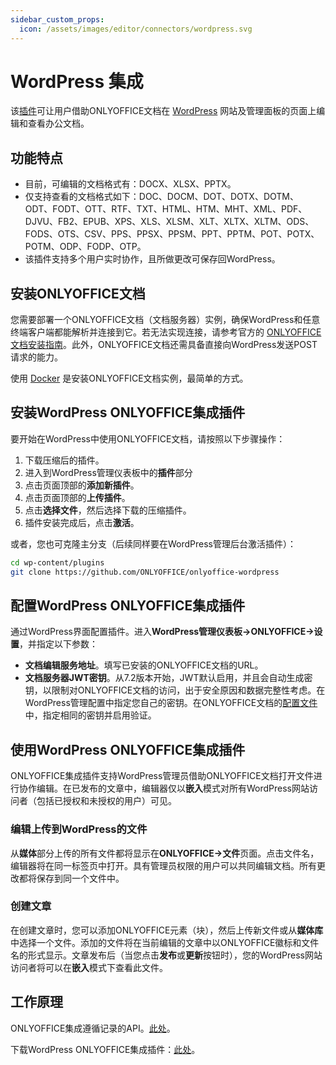 ```yaml
---
sidebar_custom_props:
  icon: /assets/images/editor/connectors/wordpress.svg
---
```


# WordPress 集成

该[插件](https://github.com/ONLYOFFICE/onlyoffice-wordpress)可让用户借助ONLYOFFICE文档在 [WordPress](https://wordpress.org/) 网站及管理面板的页面上编辑和查看办公文档。

## 功能特点

- 目前，可编辑的文档格式有：DOCX、XLSX、PPTX。
- 仅支持查看的文档格式如下：DOC、DOCM、DOT、DOTX、DOTM、ODT、FODT、OTT、RTF、TXT、HTML、HTM、MHT、XML、PDF、DJVU、FB2、EPUB、XPS、XLS、XLSM、XLT、XLTX、XLTM、ODS、FODS、OTS、CSV、PPS、PPSX、PPSM、PPT、PPTM、POT、POTX、POTM、ODP、FODP、OTP。
- 该插件支持多个用户实时协作，且所做更改可保存回WordPress。

## 安装ONLYOFFICE文档

您需要部署一个ONLYOFFICE文档（文档服务器）实例，确保WordPress和任意终端客户端都能解析并连接到它。若无法实现连接，请参考官方的 [ONLYOFFICE文档安装指南](https://helpcenter.onlyoffice.com/server/linux/document/linux-installation.aspx)。此外，ONLYOFFICE文档还需具备直接向WordPress发送POST请求的能力。

使用 [Docker](https://github.com/onlyoffice/Docker-DocumentServer) 是安装ONLYOFFICE文档实例，最简单的方式。

## 安装WordPress ONLYOFFICE集成插件

要开始在WordPress中使用ONLYOFFICE文档，请按照以下步骤操作：

1. 下载压缩后的插件。
2. 进入到WordPress管理仪表板中的**插件**部分
3. 点击页面顶部的**添加新插件**。
4. 点击页面顶部的**上传插件**。
5. 点击**选择文件**，然后选择下载的压缩插件。
6. 插件安装完成后，点击**激活**。

或者，您也可克隆主分支（后续同样要在WordPress管理后台激活插件）：

``` sh
cd wp-content/plugins
git clone https://github.com/ONLYOFFICE/onlyoffice-wordpress
```

## 配置WordPress ONLYOFFICE集成插件

通过WordPress界面配置插件。进入**WordPress管理仪表板->ONLYOFFICE->设置**，并指定以下参数：

- **文档编辑服务地址**。填写已安装的ONLYOFFICE文档的URL。
- **文档服务器JWT密钥**。从7.2版本开始，JWT默认启用，并且会自动生成密钥，以限制对ONLYOFFICE文档的访问，出于安全原因和数据完整性考虑。在WordPress管理配置中指定您自己的密钥。在ONLYOFFICE文档的[配置文件](../../additional-api/signature/signature.md)中，指定相同的密钥并启用验证。

## 使用WordPress ONLYOFFICE集成插件

ONLYOFFICE集成插件支持WordPress管理员借助ONLYOFFICE文档打开文件进行协作编辑。在已发布的文章中，编辑器仅以**嵌入**模式对所有WordPress网站访问者（包括已授权和未授权的用户）可见。

### 编辑上传到WordPress的文件

从**媒体**部分上传的所有文件都将显示在**ONLYOFFICE->文件**页面。点击文件名，编辑器将在同一标签页中打开。具有管理员权限的用户可以共同编辑文档。所有更改都将保存到同一个文件中。

### 创建文章

在创建文章时，您可以添加ONLYOFFICE元素（块），然后上传新文件或从**媒体库**中选择一个文件。添加的文件将在当前编辑的文章中以ONLYOFFICE徽标和文件名的形式显示。文章发布后（当您点击**发布**或**更新**按钮时），您的WordPress网站访问者将可以在**嵌入**模式下查看此文件。

## 工作原理

ONLYOFFICE集成遵循记录的API。[此处](../basic-concepts.md)。

下载WordPress ONLYOFFICE集成插件：[此处](https://github.com/ONLYOFFICE/onlyoffice-wordpress)。
